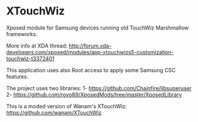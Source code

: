 XTouchWiz
=============

Xposed module for Samsung devices running old TouchWiz Marshmallow frameworks.

More info at XDA thread: http://forum.xda-developers.com/xposed/modules/app-xtouchwizs5-customization-touchwiz-t3372401

This application uses also Root access to apply some Samsung CSC features.

The project uses two libraries:
1- https://github.com/Chainfire/libsuperuser
2- https://github.com/rovo89/XposedMods/tree/master/XposedLibrary

This is a moded version of Wanam's XTouchWiz:
https://github.com/wanam/XTouchWiz
